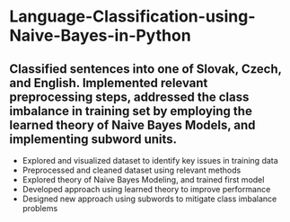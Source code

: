 # Language-Classification-using-Naive-Bayes-in-Python
## Classified sentences into one of Slovak, Czech, and English. Implemented relevant preprocessing steps, addressed the class imbalance in training set by employing the learned theory of Naive Bayes Models, and implementing subword units.

* Explored and visualized dataset to identify key issues in training data
* Preprocessed and cleaned dataset using relevant methods
* Explored theory of Naive Bayes Modeling, and trained first model
* Developed approach using learned theory to improve performance
* Designed new approach using subwords to mitigate class imbalance problems
